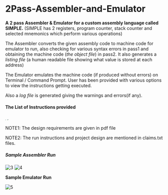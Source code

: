 # 2Pass-Assembler-and-Emulator
**A 2 pass Assembler & Emulator for a custom assembly language called SIMPLE.**
(SIMPLE has 2 registers, program counter, stack counter and selected mnemonics which perform various operations)

The Assembler converts the given assembly code to machine code for emulator to run, also checking for various syntax errors in pass1 and obtaining the machine code (*the object file*) in pass2. It also generates a *listing file* (a human readable file showing what value is  stored at each address)

The Emulator emulates the machine code (if produced without errors) on Terminal / Command Prompt. User has been provided with various options to view the instructions getting executed.

Also a *log file* is generated giving the warnings and errors(if any).

#### The List of Instructions provided

<img src="https://github.com/SunnyChaturvedi/2Pass-Assembler-and-Emulator/blob/main/instructions%20%26%20mnemonics%20used%20in%20SIMPLE/1.jpg" alt="1" style="zoom:10%;" />
<img src="https://github.com/SunnyChaturvedi/2Pass-Assembler-and-Emulator/blob/main/instructions%20%26%20mnemonics%20used%20in%20SIMPLE/2.jpg" alt="2" style="zoom:15%;" />



NOTE1: The design requirements are given in pdf file

NOTE2: The run instructions and project design are mentioned in claims.txt files.



##### Sample Assembler Run

<img src="https://github.com/SunnyChaturvedi/2Pass-Assembler-and-Emulator/blob/main/test_run_pics/testing_pic1.jpg" alt="3"/>

<img src="https://github.com/SunnyChaturvedi/2Pass-Assembler-and-Emulator/blob/main/test_run_pics/testing_pic2.jpg" alt="4" />

**Sample Emulator Run**

<img src="https://github.com/SunnyChaturvedi/2Pass-Assembler-and-Emulator/blob/main/test_run_pics/testing_pic3.jpg" alt="5" />
